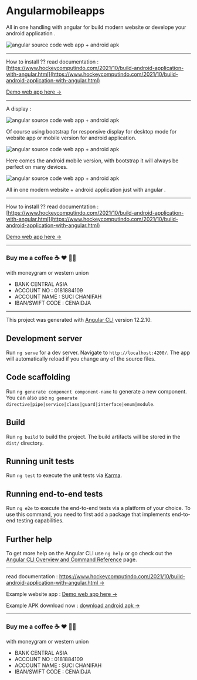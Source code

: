 # Angularmobileapps

All in one handling with angular for build modern website or develope your android application .

![angular source code web app + android apk](https://1.bp.blogspot.com/-lUbAA5dwN6A/YX6c0WaxTOI/AAAAAAAARlo/EXwW_IXjhWYl327wDPpLPZOASEb-veL4QCLcBGAsYHQ/s1024/build%2Bandroid%2Bapplication%2Bwith%2Bangular%2Bwith%2Bsource%2Bcode%2Bfree%2Bdownload%2Bgratis.jpg)



----------------------------------------------------------------------------

How to install ?? read documentation : [https://www.hockeycomputindo.com/2021/10/build-android-application-with-angular.html](https://www.hockeycomputindo.com/2021/10/build-android-application-with-angular.html)

[Demo web app here →](https://webandroid.vercel.app/)


----------------------------------------------------------------------------

A display :

![angular source code web app + android apk](https://1.bp.blogspot.com/-cV57GVN6hlI/YX6c0ukAawI/AAAAAAAARls/RYoeVQNIYrYv8gIqXhwrymDmHf5cUQ2ngCLcBGAsYHQ/s1360/Pembuatan%2Bwebsite%2Baplikasi%2Bandroid%2Ball%2Bin%2Bone.png)

Of course using bootstrap for responsive display for desktop mode for website app or mobile version for android application.

![angular source code web app + android apk](https://1.bp.blogspot.com/-sAuWnAmTcp0/YX6c4HYE0iI/AAAAAAAARlw/Elq2Q5JbFdALw84hwYjSQ3oQ4x1ZyNiawCLcBGAsYHQ/s638/1and.png)

Here comes the android mobile version, with bootstrap it will always be perfect on many devices.

![angular source code web app + android apk](https://1.bp.blogspot.com/-i_Y1MxTgZZk/YX6c4b2eU1I/AAAAAAAARl4/r1wq7MhZAbAtwC3QiVjcA0lhK8bL2jzVwCLcBGAsYHQ/s634/2and.png)

All in one modern website + android application just with angular .

----------------------------------------------------------------------------

How to install ?? read documentation : [https://www.hockeycomputindo.com/2021/10/build-android-application-with-angular.html](https://www.hockeycomputindo.com/2021/10/build-android-application-with-angular.html)

[Demo web app here →](https://webandroid.vercel.app/)


-------------------------------------------------

### Buy me a coffee ☕️ ❤️  ✌🏻

with moneygram or western union

+ BANK CENTRAL ASIA
+ ACCOUNT NO : 0181884109
+ ACCOUNT NAME : SUCI CHANIFAH
+ IBAN/SWIFT CODE : CENAIDJA

-------------------------------------------------
This project was generated with [Angular CLI](https://github.com/angular/angular-cli) version 12.2.10.

## Development server

Run `ng serve` for a dev server. Navigate to `http://localhost:4200/`. The app will automatically reload if you change any of the source files.

## Code scaffolding

Run `ng generate component component-name` to generate a new component. You can also use `ng generate directive|pipe|service|class|guard|interface|enum|module`.

## Build

Run `ng build` to build the project. The build artifacts will be stored in the `dist/` directory.

## Running unit tests

Run `ng test` to execute the unit tests via [Karma](https://karma-runner.github.io).

## Running end-to-end tests

Run `ng e2e` to execute the end-to-end tests via a platform of your choice. To use this command, you need to first add a package that implements end-to-end testing capabilities.

## Further help

To get more help on the Angular CLI use `ng help` or go check out the [Angular CLI Overview and Command Reference](https://angular.io/cli) page.


-------------------------------------------------

read documentation : [https://www.hockeycomputindo.com/2021/10/build-android-application-with-angular.html →](https://www.hockeycomputindo.com/2021/10/build-android-application-with-angular.html)

Example website app : [Demo web app here →](https://webandroid.vercel.app/)

Example APK download now : [download android apk →](https://play.google.com/store/apps/details?id=com.axcora.angularmobileapp)

-------------------------------------------------


### Buy me a coffee ☕️ ❤️  ✌🏻

with moneygram or western union

+ BANK CENTRAL ASIA
+ ACCOUNT NO : 0181884109
+ ACCOUNT NAME : SUCI CHANIFAH
+ IBAN/SWIFT CODE : CENAIDJA


